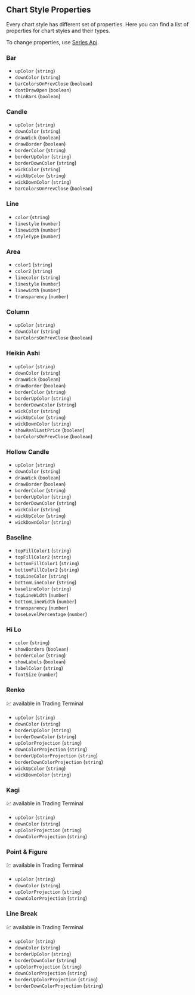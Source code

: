 ## Chart Style Properties

Every chart style has different set of properties. Here you can find a list of properties for chart styles and their types.

To change properties, use [Series Api](./Series-Api).

### Bar

- `upColor` (`string`)
- `downColor` (`string`)
- `barColorsOnPrevClose` (`boolean`)
- `dontDrawOpen` (`boolean`)
- `thinBars` (`boolean`)

### Candle

- `upColor` (`string`)
- `downColor` (`string`)
- `drawWick` (`boolean`)
- `drawBorder` (`boolean`)
- `borderColor` (`string`)
- `borderUpColor` (`string`)
- `borderDownColor` (`string`)
- `wickColor` (`string`)
- `wickUpColor` (`string`)
- `wickDownColor` (`string`)
- `barColorsOnPrevClose` (`boolean`)

### Line

- `color` (`string`)
- `linestyle` (`number`)
- `linewidth` (`number`)
- `styleType` (`number`)

### Area

- `color1` (`string`)
- `color2` (`string`)
- `linecolor` (`string`)
- `linestyle` (`number`)
- `linewidth` (`number`)
- `transparency` (`number`)

### Column

- `upColor` (`string`)
- `downColor` (`string`)
- `barColorsOnPrevClose` (`boolean`)

### Heikin Ashi

- `upColor` (`string`)
- `downColor` (`string`)
- `drawWick` (`boolean`)
- `drawBorder` (`boolean`)
- `borderColor` (`string`)
- `borderUpColor` (`string`)
- `borderDownColor` (`string`)
- `wickColor` (`string`)
- `wickUpColor` (`string`)
- `wickDownColor` (`string`)
- `showRealLastPrice` (`boolean`)
- `barColorsOnPrevClose` (`boolean`)

### Hollow Candle

- `upColor` (`string`)
- `downColor` (`string`)
- `drawWick` (`boolean`)
- `drawBorder` (`boolean`)
- `borderColor` (`string`)
- `borderUpColor` (`string`)
- `borderDownColor` (`string`)
- `wickColor` (`string`)
- `wickUpColor` (`string`)
- `wickDownColor` (`string`)

### Baseline

- `topFillColor1` (`string`)
- `topFillColor2` (`string`)
- `bottomFillColor1` (`string`)
- `bottomFillColor2` (`string`)
- `topLineColor` (`string`)
- `bottomLineColor` (`string`)
- `baselineColor` (`string`)
- `topLineWidth` (`number`)
- `bottomLineWidth` (`number`)
- `transparency` (`number`)
- `baseLevelPercentage` (`number`)

### Hi Lo

- `color` (`string`)
- `showBorders` (`boolean`)
- `borderColor` (`string`)
- `showLabels` (`boolean`)
- `labelColor` (`string`)
- `fontSize` (`number`)

### Renko

:chart: available in Trading Terminal

- `upColor` (`string`)
- `downColor` (`string`)
- `borderUpColor` (`string`)
- `borderDownColor` (`string`)
- `upColorProjection` (`string`)
- `downColorProjection` (`string`)
- `borderUpColorProjection` (`string`)
- `borderDownColorProjection` (`string`)
- `wickUpColor` (`string`)
- `wickDownColor` (`string`)

### Kagi

:chart: available in Trading Terminal

- `upColor` (`string`)
- `downColor` (`string`)
- `upColorProjection` (`string`)
- `downColorProjection` (`string`)

### Point & Figure

:chart: available in Trading Terminal

- `upColor` (`string`)
- `downColor` (`string`)
- `upColorProjection` (`string`)
- `downColorProjection` (`string`)

### Line Break

:chart: available in Trading Terminal

- `upColor` (`string`)
- `downColor` (`string`)
- `borderUpColor` (`string`)
- `borderDownColor` (`string`)
- `upColorProjection` (`string`)
- `downColorProjection` (`string`)
- `borderUpColorProjection` (`string`)
- `borderDownColorProjection` (`string`)
